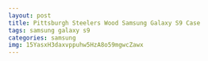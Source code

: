 ```yaml
---
layout: post
title: Pittsburgh Steelers Wood Samsung Galaxy S9 Case
tags: samsung galaxy s9
categories: samsung
img: 15YasxH3daxvppuhw5HzA8o59mgwcZawx
---
```

